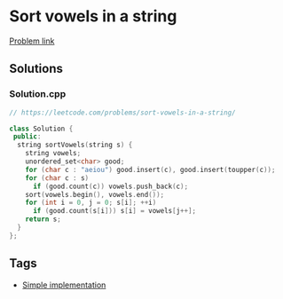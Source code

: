 # Sort vowels in a string

[Problem link](https://leetcode.com/problems/sort-vowels-in-a-string/)

## Solutions


### Solution.cpp
```cpp
// https://leetcode.com/problems/sort-vowels-in-a-string/

class Solution {
 public:
  string sortVowels(string s) {
    string vowels;
    unordered_set<char> good;
    for (char c : "aeiou") good.insert(c), good.insert(toupper(c));
    for (char c : s)
      if (good.count(c)) vowels.push_back(c);
    sort(vowels.begin(), vowels.end());
    for (int i = 0, j = 0; s[i]; ++i)
      if (good.count(s[i])) s[i] = vowels[j++];
    return s;
  }
};
```
## Tags

* [Simple implementation](/README.md#Simple_implementation)
